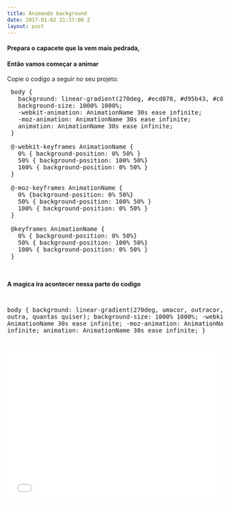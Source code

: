 ```yaml
---
title: Animando background
date: 2017-01-02 21:37:00 Z
layout: post
---
```


<h4><b>Prepara o capacete que la vem mais pedrada,</b></h4>
<h4>Então vamos começar a animar</h4>
<p>Copie o codigo a seguir no seu projeto:</p>


<pre>
 body {
   background: linear-gradient(270deg, #ecd078, #d95b43, #c02942, #542437, #53777a);
   background-size: 1000% 1000%;
   -webkit-animation: AnimationName 30s ease infinite;
   -moz-animation: AnimationName 30s ease infinite;
   animation: AnimationName 30s ease infinite;
 }
 
 @-webkit-keyframes AnimationName {
   0% { background-position: 0% 50% }
   50% { background-position: 100% 50%}
   100% { background-position: 0% 50% }
 }
 
 @-moz-keyframes AnimationName {
   0% {background-position: 0% 50%}
   50% { background-position: 100% 50% }
   100% { background-position: 0% 50% }
 }
 
 @keyframes AnimationName {
   0% { background-position: 0% 50%}
   50% { background-position: 100% 50%}
   100% { background-position: 0% 50% }
 }
</pre>
<br>
<br>
<b>A magica ira acontecer nessa parte do codigo</b>
<pre>
 

body {
   background: linear-gradient(270deg, umacor, outracor, outra, outra, quantas quiser);
   background-size: 1000% 1000%;
   -webkit-animation: AnimationName 30s ease infinite;
   -moz-animation: AnimationName 30s ease infinite;
   animation: AnimationName 30s ease infinite;
 }
</pre>

<iframe height='363' scrolling='no' title='background animado' src='//codepen.io/CoderJavali/embed/wgvwmP/?height=363&theme-id=dark&default-tab=result&embed-version=2' frameborder='no' allowtransparency='true' allowfullscreen='true' style='width: 100%;'>See the Pen <a href='http://codepen.io/CoderJavali/pen/wgvwmP/'>background animado</a> by Gabriel (<a href='http://codepen.io/CoderJavali'>@CoderJavali</a>) on <a href='http://codepen.io'>CodePen</a>.
</iframe>
